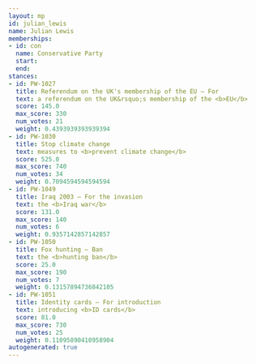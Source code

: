 ```yaml
---
layout: mp
id: julian_lewis
name: Julian Lewis
memberships:
- id: con
  name: Conservative Party
  start: 
  end: 
stances:
- id: PW-1027
  title: Referendum on the UK's membership of the EU — For
  text: a referendum on the UK&rsquo;s membership of the <b>EU</b>
  score: 145.0
  max_score: 330
  num_votes: 21
  weight: 0.4393939393939394
- id: PW-1030
  title: Stop climate change
  text: measures to <b>prevent climate change</b>
  score: 525.0
  max_score: 740
  num_votes: 34
  weight: 0.7094594594594594
- id: PW-1049
  title: Iraq 2003 — For the invasion
  text: the <b>Iraq war</b>
  score: 131.0
  max_score: 140
  num_votes: 6
  weight: 0.9357142857142857
- id: PW-1050
  title: Fox hunting — Ban
  text: the <b>hunting ban</b>
  score: 25.0
  max_score: 190
  num_votes: 7
  weight: 0.13157894736842105
- id: PW-1051
  title: Identity cards — For introduction
  text: introducing <b>ID cards</b>
  score: 81.0
  max_score: 730
  num_votes: 25
  weight: 0.11095890410958904
autogenerated: true
---
```

